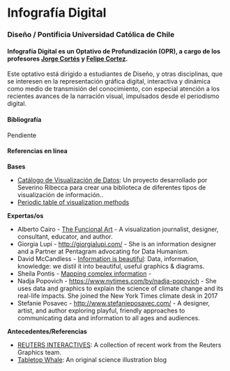 # Infografía Digital

### Diseño / Pontificia Universidad Católica de Chile

#### Infografía Digital es un Optativo de Profundización (OPR), a cargo de los profesores [Jorge Cortés](https://www.graficainteractiva.com/) y [Felipe Cortez](http://profesor.faco.cl/). 

Este optativo está dirigido a estudiantes de Diseño, y otras disciplinas, que se interesen en la representación gráfica digital, interactiva y dinámica como medio de transmisión del conocimiento, con especial atención a los recientes avances de la narración visual, impulsados desde el periodismo digital.

#### Bibliografía

Pendiente

#### Referencias en línea

**Bases**

- [Catálogo de Visualización de Datos](https://datavizcatalogue.com/ES/): Un proyecto desarrollado por Severino Ribecca para crear una biblioteca de diferentes tipos de visualización de información..
- [Periodic table of visualization methods](http://www.visual-literacy.org/periodic_table/periodic_table.html )

**Expertas/os**

- Alberto Cairo - [The Funcional Art](http://www.thefunctionalart.com/) - A visualization journalist, designer, consultant, educator, and author.
- Giorgia Lupi - http://giorgialupi.com/ - She is an information designer and a Partner at Pentagram advocating for Data Humanism. 
- David McCandless - [Information is beautiful](https://informationisbeautiful.net/): Data, information, knowledge: we distil it into beautiful, useful graphics & diagrams.
- Sheila Pontis - [Mapping complex information](https://sheilapontis.wordpress.com/) - 
- Nadja Popovich - https://www.nytimes.com/by/nadja-popovich - She uses data and graphics to explain the science of climate change and its real-life impacts. She joined the New York Times climate desk in 2017
- Stefanie Posavec - http://www.stefanieposavec.com/ - A designer, artist, and author exploring playful, friendly approaches to communicating data and information to all ages and audiences. 

**Antecedentes/Referencias**

- [REUTERS INTERACTIVES](https://graphics.reuters.com/): A collection of recent work from the Reuters Graphics team.
- [Tabletop Whale](http://tabletopwhale.com/): An original science illustration blog
